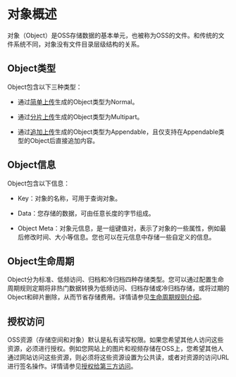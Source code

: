 对象概述 
=========================

对象（Object）是OSS存储数据的基本单元，也被称为OSS的文件。和传统的文件系统不同，对象没有文件目录层级结构的关系。

Object类型 
-----------------------------

Object包含以下三种类型：

* 通过[简单上传](/intl.zh-CN/开发指南/对象/文件（Object）/上传文件（Object）/简单上传.md)生成的Object类型为Normal。

  

* 通过[分片上传](/intl.zh-CN/开发指南/对象/文件（Object）/上传文件（Object）/分片上传和断点续传.md)生成的Object类型为Multipart。

  

* 通过[追加上传](/intl.zh-CN/开发指南/对象/文件（Object）/上传文件（Object）/追加上传.md)生成的Object类型为Appendable，且仅支持在Appendable类型的Object后直接追加内容。

  




Object信息 
-----------------------------

Object包含以下信息：

* Key：对象的名称，可用于查询对象。

  

* Data：您存储的数据，可由任意长度的字节组成。

  

* Object Meta：对象元信息，是一组键值对，表示了对象的一些属性，例如最后修改时间、大小等信息。您也可以在元信息中存储一些自定义的信息。

  




Object生命周期 
-------------------------------

Object分为标准、低频访问、归档和冷归档四种存储类型。您可以通过配置生命周期规则定期将非热门数据转换为低频访问、归档存储或冷归档存储，或将过期的Object和碎片删除，从而节省存储费用。详情请参见[生命周期规则介绍](/intl.zh-CN/开发指南/对象/文件（Object）/文件生命周期/生命周期规则介绍.md)。

授权访问 
-------------------------

OSS资源（存储空间和对象）默认是私有读写权限。如果您希望其他人访问这些资源，必须进行授权。例如您网站上的图片和视频存储在OSS上，您希望其他人通过网站访问这些资源，则必须将这些资源设置为公共读，或者对资源的访问URL进行签名操作。详情请参见[授权给第三方访问](/intl.zh-CN/开发指南/对象/文件（Object）/下载文件/授权给第三方下载.md)。
